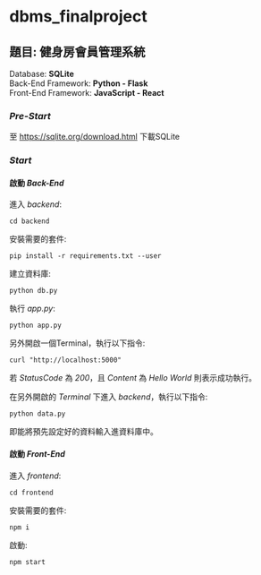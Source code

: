 # dbms_finalproject

## 題目: 健身房會員管理系統
   Database: **SQLite** <br>
   Back-End Framework: **Python - Flask** <br>
   Front-End Framework: **JavaScript - React**

### *Pre-Start*
  至 https://sqlite.org/download.html 下載SQLite

### *Start*

#### 啟動 *Back-End* 

進入 *backend*:
```shell
cd backend
```
安裝需要的套件:
```shell
pip install -r requirements.txt --user
```
建立資料庫:
```shell
python db.py
```
執行 *app.py*:
```shell
python app.py
```
另外開啟一個Terminal，執行以下指令:
```shell
curl "http://localhost:5000"
```
若 *StatusCode* 為 *200*，且 *Content* 為 *Hello World* 則表示成功執行。

在另外開啟的 *Terminal* 下進入 *backend*，執行以下指令:
```shell
python data.py
```
即能將預先設定好的資料輸入進資料庫中。

#### 啟動 *Front-End*
進入 *frontend*:
```shell
cd frontend
```
安裝需要的套件:
```shell
npm i
```
啟動:
```shell
npm start
```
